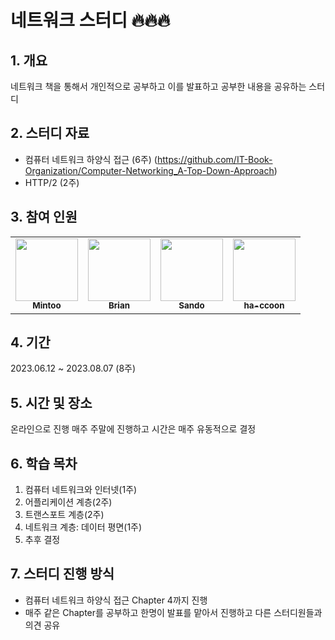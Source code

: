 # 네트워크 스터디 🔥🔥🔥

## 1. 개요

네트워크 책을 통해서 개인적으로 공부하고 이를 발표하고 공부한 내용을 공유하는 스터디

## 2. 스터디 자료

- 컴퓨터 네트워크 하양식 접근 (6주)
  (https://github.com/IT-Book-Organization/Computer-Networking_A-Top-Down-Approach)
- HTTP/2 (2주)

## 3. 참여 인원

<table>
  <tr>
    <td align="center"><a href="https://github.com/Miintoo"><img src="https://avatars.githubusercontent.com/u/96560613?s=400&u=0c4c19ddddc78442134a66831120d34d87b469ac&v=4" width="100px;" alt=""/><br /><sub><b>Mintoo</b></sub></a><br /></td>
    <td align="center"><a href="https://github.com/BrianDYKim"><img src="https://avatars.githubusercontent.com/u/92079070?v=4" width="100px;" alt=""/><br /><sub><b>Brian </b></sub></a><br /></td>
    <td align="center"><a href="https://github.com/codemoochim"><img src="https://avatars.githubusercontent.com/u/115547535?v=4" width="100px;" alt=""/><br /><sub><b>Sando</b></sub></a><br /></td>      
    <td align="center"><a href="https://github.com/ha-ccoon"><img src="https://avatars.githubusercontent.com/u/86749331?v=4" width="100px;" alt=""/><br /><sub><b>ha-ccoon</b></sub></a><br /></td>      
      
  </tr>
</table>

## 4. 기간

2023.06.12 ~ 2023.08.07 (8주)

## 5. 시간 및 장소

온라인으로 진행 매주 주말에 진행하고 시간은 매주 유동적으로 결정

## 6. 학습 목차

1. 컴퓨터 네트워크와 인터넷(1주)
2. 어플리케이션 계층(2주)
3. 트랜스포트 계층(2주)
4. 네트워크 계층: 데이터 평면(1주)
5. 추후 결정

## 7. 스터디 진행 방식

- 컴퓨터 네트워크 하양식 접근 Chapter 4까지 진행
- 매주 같은 Chapter를 공부하고 한명이 발표를 맡아서 진행하고 다른 스터디원들과 의견 공유
